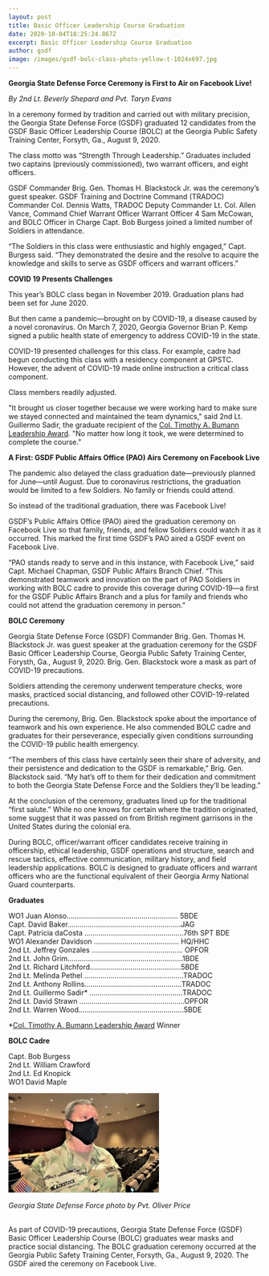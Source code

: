 ```yaml
---
layout: post
title: Basic Officer Leadership Course Graduation
date: 2020-10-04T18:25:24.867Z
excerpt: Basic Officer Leadership Course Graduation
author: gsdf
image: /images/gsdf-bolc-class-photo-yellow-t-1024x697.jpg
---
```

**Georgia State Defense Force Ceremony is First to Air on Facebook Live!**

*By 2nd Lt. Beverly Shepard and Pvt. Taryn Evans*

In a ceremony formed by tradition and carried out with military precision, the Georgia State Defense Force (GSDF) graduated 12 candidates from the GSDF Basic Officer Leadership Course (BOLC) at the Georgia Public Safety Training Center, Forsyth, Ga., August 9, 2020.

The class motto was “Strength Through Leadership.” Graduates included two captains (previously commissioned), two warrant officers, and eight officers.

GSDF Commander Brig. Gen. Thomas H. Blackstock Jr. was the ceremony’s guest speaker. GSDF Training and Doctrine Command (TRADOC) Commander Col. Dennis Watts, TRADOC Deputy Commander Lt. Col. Allen Vance, Command Chief Warrant Officer Warrant Officer 4 Sam McCowan, and BOLC Officer in Charge Capt. Bob Burgess joined a limited number of Soldiers in attendance.

“The Soldiers in this class were enthusiastic and highly engaged,” Capt. Burgess said. “They demonstrated the desire and the resolve to acquire the knowledge and skills to serve as GSDF officers and warrant officers.”

**COVID 19 Presents Challenges**

This year’s BOLC class began in November 2019. Graduation plans had been set for June 2020.

But then came a pandemic—brought on by COVID-19, a disease caused by a novel coronavirus. On March 7, 2020, Georgia Governor Brian P. Kemp signed a public health state of emergency to address COVID-19 in the state.

COVID-19 presented challenges for this class. For example, cadre had begun conducting this class with a residency component at GPSTC. However, the advent of COVID-19 made online instruction a critical class component.

Class members readily adjusted.

"It brought us closer together because we were working hard to make sure we stayed connected and maintained the team dynamics," said 2nd Lt. Guillermo Sadir, the graduate recipient of the <a href="https://paonews.net/tradoc-names-award-for-col-bumann/" target="_blank">Col. Timothy A. Bumann Leadership Award</a>. "No matter how long it took, we were determined to complete the course."

**A First: GSDF Public Affairs Office (PAO) Airs Ceremony on Facebook Live**

The pandemic also delayed the class graduation date—previously planned for June—until August. Due to coronavirus restrictions, the graduation would be limited to a few Soldiers. No family or friends could attend.

So instead of the traditional graduation, there was Facebook Live!

GSDF’s Public Affairs Office (PAO) aired the graduation ceremony on Facebook Live so that family, friends, and fellow Soldiers could watch it as it occurred. This marked the first time GSDF’s PAO aired a GSDF event on Facebook Live.

“PAO stands ready to serve and in this instance, with Facebook Live,” said Capt. Michael Chapman, GSDF Public Affairs Branch Chief. “This demonstrated teamwork and innovation on the part of PAO Soldiers in working with BOLC cadre to provide this coverage during COVID-19—a first for the GSDF Public Affairs Branch and a plus for family and friends who could not attend the graduation ceremony in person.”

**BOLC Ceremony**

Georgia State Defense Force (GSDF) Commander Brig. Gen. Thomas H. Blackstock Jr. was guest speaker at the graduation ceremony for the GSDF Basic Officer Leadership Course, Georgia Public Safety Training Center, Forysth, Ga., August 9, 2020. Brig. Gen. Blackstock wore a mask as part of COVID-19 precautions. 

Soldiers attending the ceremony underwent temperature checks, wore masks, practiced social distancing, and followed other COVID-19-related precautions.

During the ceremony, Brig. Gen. Blackstock spoke about the importance of teamwork and his own experience. He also commended BOLC cadre and graduates for their perseverance, especially given conditions surrounding the COVID-19 public health emergency.

“The members of this class have certainly seen their share of adversity, and their persistence and dedication to the GSDF is remarkable,” Brig. Gen. Blackstock said. “My hat’s off to them for their dedication and commitment to both the Georgia State Defense Force and the Soldiers they’ll be leading.”

At the conclusion of the ceremony, graduates lined up for the traditional “first salute.” While no one knows for certain where the tradition originated, some suggest that it was passed on from British regiment garrisons in the United States during the colonial era.

During BOLC, officer/warrant officer candidates receive training in officership, ethical leadership, GSDF operations and structure, search and rescue tactics, effective communication, military history, and field leadership applications. BOLC is designed to graduate officers and warrant officers who are the functional equivalent of their Georgia Army National Guard counterparts.

**Graduates**

WO1 Juan Alonso....................................................... 5BDE<br />
Capt. David Baker........................................................JAG<br />
Capt. Patricia daCosta .................................................76th SPT BDE<br />
WO1 Alexander Davidson .......................................... HQ/HHC<br />
2nd Lt. Jeffrey Gonzales ............................................. OPFOR<br />
2nd Lt. John Grim.........................................................1BDE<br />
2nd Lt. Richard Litchford.............................................5BDE<br />
2nd Lt. Melinda Pethel .................................................TRADOC<br />
2nd Lt. Anthony Rollins................................................TRADOC<br />
2nd Lt. Guillermo Sadir* ..............................................TRADOC<br />
2nd Lt. David Strawn ....................................................OPFOR<br />
2nd Lt. Warren Wood....................................................5BDE

\*<a href="https://paonews.net/tradoc-names-award-for-col-bumann/" target="_blank">Col. Timothy A. Bumann Leadership Award</a> Winner

<strong>BOLC Cadre</strong>

Capt. Bob Burgess<br />
2nd Lt. William Crawford<br />
2nd Lt. Ed Knopick<br />
WO1 David Maple

![As part of COVID-19 precautions, Georgia State Defense Force (GSDF) Basic Officer Leadership Course (BOLC) graduates wear masks and practice social distancing. The BOLC graduation ceremony occurred at the Georgia Public Safety Training Center, Forsyth, Ga., August 9, 2020. The GSDF aired the ceremony on Facebook Live. Georgia State Defense Force photo by Pvt. Oliver Price](/images/gsdf-blackstock-4-auditorium-300x198.jpg)

*Georgia State Defense Force photo by Pvt. Oliver Price*

\
As part of COVID-19 precautions, Georgia State Defense Force (GSDF) Basic Officer Leadership Course (BOLC) graduates wear masks and practice social distancing. The BOLC graduation ceremony occurred at the Georgia Public Safety Training Center, Forsyth, Ga., August 9, 2020. The GSDF aired the ceremony on Facebook Live.